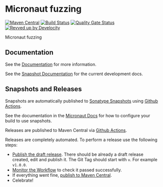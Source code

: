 # Micronaut fuzzing

[![Maven Central](https://img.shields.io/maven-central/v/io.micronaut.fuzzing/micronaut-project-template.svg?label=Maven%20Central)](https://search.maven.org/search?q=g:%22io.micronaut.project-template%22%20AND%20a:%22micronaut-project-template%22)
[![Build Status](https://github.com/micronaut-projects/micronaut-fuzzing/workflows/Java%20CI/badge.svg)](https://github.com/micronaut-projects/micronaut-project-template/actions)
[![Quality Gate Status](https://sonarcloud.io/api/project_badges/measure?project=micronaut-projects_micronaut-template&metric=alert_status)](https://sonarcloud.io/summary/new_code?id=micronaut-projects_micronaut-template)
[![Revved up by Develocity](https://img.shields.io/badge/Revved%20up%20by-Develocity-06A0CE?logo=Gradle&labelColor=02303A)](https://ge.micronaut.io/scans)

Micronaut fuzzing

## Documentation

See the [Documentation](https://micronaut-projects.github.io/micronaut-fuzzing/latest/guide/) for more information.

See the [Snapshot Documentation](https://micronaut-projects.github.io/micronaut-fuzzing/snapshot/guide/) for the current development docs.

<!-- ## Examples

Examples can be found in the [examples](https://github.com/micronaut-projects/micronaut-fuzzing/tree/master/examples) directory. -->

## Snapshots and Releases

Snapshots are automatically published to [Sonatype Snapshots](https://s01.oss.sonatype.org/content/repositories/snapshots/io/micronaut/) using [Github Actions](https://github.com/micronaut-projects/micronaut-fuzzing/actions).

See the documentation in the [Micronaut Docs](https://docs.micronaut.io/latest/guide/index.html#usingsnapshots) for how to configure your build to use snapshots.

Releases are published to Maven Central via [Github Actions](https://github.com/micronaut-projects/micronaut-fuzzing/actions).

Releases are completely automated. To perform a release use the following steps:

* [Publish the draft release](https://github.com/micronaut-projects/micronaut-fuzzing/releases). There should be already a draft release created, edit and publish it. The Git Tag should start with `v`. For example `v1.0.0`.
* [Monitor the Workflow](https://github.com/micronaut-projects/micronaut-fuzzing/actions?query=workflow%3ARelease) to check it passed successfully.
* If everything went fine, [publish to Maven Central](https://github.com/micronaut-projects/micronaut-fuzzing/actions?query=workflow%3A"Maven+Central+Sync").
* Celebrate!